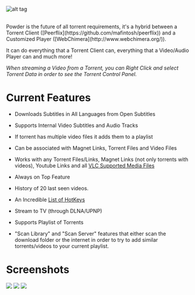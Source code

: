 ![alt tag](https://raw.github.com/jaruba/PowderPlayer/master/images/powder-logo.png)

<br/>
Powder is the future of all torrent requirements, it's a hybrid between a Torrent Client ([Peerflix](https://github.com/mafintosh/peerflix)) and a Customized Player ([WebChimera](http://www.webchimera.org/)).

It can do everything that a Torrent Client can, everything that a Video/Audio Player can and much more!

*When streaming a Video from a Torrent, you can Right Click and select Torrent Data in order to see the Torrent Control Panel.*

Current Features
==============
- Downloads Subtitles in All Languages from Open Subtitles

- Supports Internal Video Subtitles and Audio Tracks

- If torrent has multiple video files it adds them to a playlist

- Can be associated with Magnet Links, Torrent Files and Video Files

- Works with any Torrent Files/Links, Magnet Links (not only torrents with videos), Youtube Links and all [VLC Supported Media Files](http://www.videolan.org/vlc/features.php?cat=video)

- Always on Top Feature

- History of 20 last seen videos.

- An Incredible [List of HotKeys](http://wiki.webchimera.org/Player_Hotkeys)

- Stream to TV (through DLNA/UPNP)

- Supports Playlist of Torrents

- "Scan Library" and "Scan Server" features that either scan the download folder or the internet in order to try to add similar torrents/videos to your current playlist.


Screenshots
==============
<img src="http://powder.media/screenshots/PowderPlayer-1.png">

<img src="http://powder.media/screenshots/PowderPlayer-2.png">

<img src="http://powder.media/screenshots/PowderPlayer-4.png">
